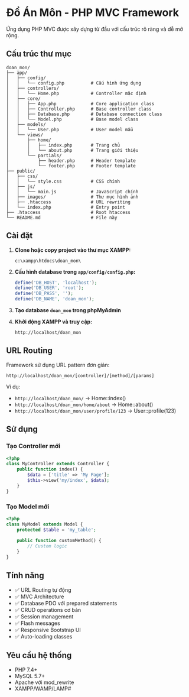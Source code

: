 # Đồ Án Môn - PHP MVC Framework

Ứng dụng PHP MVC được xây dựng từ đầu với cấu trúc rõ ràng và dễ mở rộng.

## Cấu trúc thư mục

```
doan_mon/
├── app/
│   ├── config/
│   │   └── config.php          # Cấu hình ứng dụng
│   ├── controllers/
│   │   └── Home.php            # Controller mặc định
│   ├── core/
│   │   ├── App.php             # Core application class
│   │   ├── Controller.php      # Base controller class
│   │   ├── Database.php        # Database connection class
│   │   └── Model.php           # Base model class
│   ├── models/
│   │   └── User.php            # User model mẫu
│   └── views/
│       ├── home/
│       │   ├── index.php       # Trang chủ
│       │   └── about.php       # Trang giới thiệu
│       └── partials/
│           ├── header.php      # Header template
│           └── footer.php      # Footer template
├── public/
│   ├── css/
│   │   └── style.css           # CSS chính
│   ├── js/
│   │   └── main.js             # JavaScript chính
│   ├── images/                 # Thư mục hình ảnh
│   ├── .htaccess               # URL rewriting
│   └── index.php               # Entry point
├── .htaccess                   # Root htaccess
└── README.md                   # File này
```

## Cài đặt

1. **Clone hoặc copy project vào thư mục XAMPP:**
   ```
   c:\xampp\htdocs\doan_mon\
   ```

2. **Cấu hình database trong `app/config/config.php`:**
   ```php
   define('DB_HOST', 'localhost');
   define('DB_USER', 'root');
   define('DB_PASS', '');
   define('DB_NAME', 'doan_mon');
   ```

3. **Tạo database `doan_mon` trong phpMyAdmin**

4. **Khởi động XAMPP và truy cập:**
   ```
   http://localhost/doan_mon
   ```

## URL Routing

Framework sử dụng URL pattern đơn giản:
```
http://localhost/doan_mon/[controller]/[method]/[params]
```

Ví dụ:
- `http://localhost/doan_mon/` → Home::index()
- `http://localhost/doan_mon/home/about` → Home::about()
- `http://localhost/doan_mon/user/profile/123` → User::profile(123)

## Sử dụng

### Tạo Controller mới

```php
<?php
class MyController extends Controller {
    public function index() {
        $data = ['title' => 'My Page'];
        $this->view('my/index', $data);
    }
}
```

### Tạo Model mới

```php
<?php
class MyModel extends Model {
    protected $table = 'my_table';
    
    public function customMethod() {
        // Custom logic
    }
}
```


## Tính năng

- ✅ URL Routing tự động
- ✅ MVC Architecture
- ✅ Database PDO với prepared statements
- ✅ CRUD operations cơ bản
- ✅ Session management
- ✅ Flash messages
- ✅ Responsive Bootstrap UI
- ✅ Auto-loading classes

## Yêu cầu hệ thống

- PHP 7.4+
- MySQL 5.7+
- Apache với mod_rewrite
- XAMPP/WAMP/LAMP#